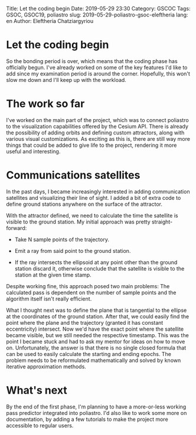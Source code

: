 Title: Let the coding begin
Date: 2019-05-29 23:30
Category: GSCOC
Tags: GSOC, GSOC19, poliastro
slug: 2019-05-29-poliastro-gsoc-eleftheria
lang: en
Author: Eleftheria Chatziargyriou

Let the coding begin
====================

So the bonding period is over, which means that the coding phase has officially begun.
I've already worked on some of the key features I'd like to add since my examination
period is around the corner. Hopefully, this won't slow me down and I'll keep up with 
the workload.

The work so far
===============

I've worked on the main part of the project, which was to connect poliastro to the
visualization capabilities offered by the Cesium API. There is already the possibility
of adding orbits and defining custom attractors, along with various visual customizations.
As exciting as this is, there are still way more things that could be added to give life to the
project, rendering it more useful and interesting.

Communications satellites
=========================

In the past days, I became increasingly interested in adding communication satellites
and visualizing their line of sight. I added a bit of extra code to define ground
stations anywhere on the surface of the attractor.

With the attractor defined, we need to calculate the time the satellite is visible
to the ground station. My initial approach was pretty straight-forward:

- Take N sample points of the trajectory.

- Emit a ray from said point to the ground station.

- If the ray intersects the ellipsoid at any point other than the ground station discard
it, otherwise conclude that the satellite is visible to the station at the given
time stamp.

Despite working fine, this approach posed two main problems: The calculated pass is
dependent on the number of sample points and the algorithm itself isn't really efficient.

What I thought next was to define the plane that is tangential to the ellipse at the coordinates
of the ground station. After that, we could easily find the point where the plane and the trajectory
(granted it has constant eccentricity) intersect. Now we'd have the exact point where the satellite
became visible, but we still needed the respective timestamp. This was the point I became stuck and
had to ask my mentor for ideas on how to move on. Unfortunately, the answer is that there is no single
closed formula that can be used to easily calculate the starting and ending epochs. The problem needs
to be reformulated mathematically and solved by known iterative approximation methods.

What's next
===========

By the end of the first phase, I'm planning to have a more-or-less working pass predictor integrated
into poliastro. I'd also like to work some more on documentation, by adding a few tutorials to make
the project more accessible to regular users.
